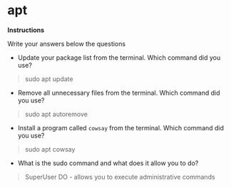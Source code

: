 # apt

**Instructions**

Write your answers below the questions

* Update your package list from the terminal. Which command did you use?
> sudo apt update 


* Remove all unnecessary files from the terminal. Which command did you use?
> sudo apt autoremove 


* Install a program called `cowsay` from the terminal. Which command did you use?
> sudo apt cowsay


* What is the sudo command and what does it allow you to do?
> SuperUser DO - allows you to execute administrative commands
> 
